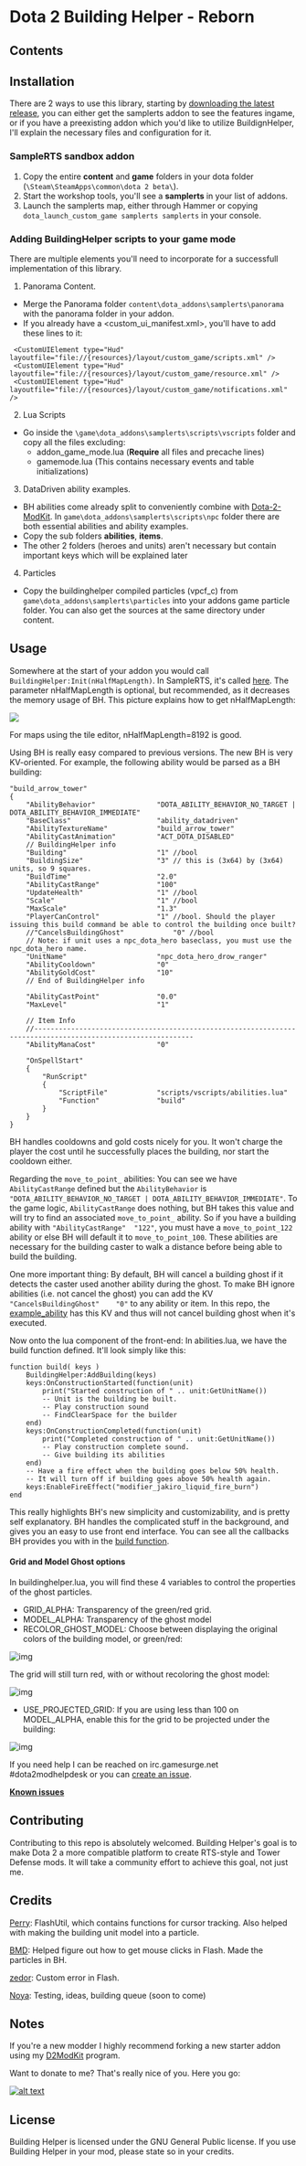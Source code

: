 # Dota 2 Building Helper - Reborn

## Contents

## Installation

There are 2 ways to use this library, starting by [downloading the latest release](https://github.com/stephenfournier/Dota-2-Building-Helper/releases), you can either get the samplerts addon to see the features ingame, or if you have a preexisting addon which you'd like to utilize BuildignHelper, I'll explain the necessary files and configuration for it.

### SampleRTS sandbox addon

1. Copy the entire **content** and **game** folders in your dota folder (`\Steam\SteamApps\common\dota 2 beta\`).
2. Start the workshop tools, you'll see a **samplerts** in your list of addons.
3. Launch the samplerts map, either through Hammer or copying `dota_launch_custom_game samplerts samplerts` in your console.

### Adding BuildingHelper scripts to your game mode

There are multiple elements you'll need to incorporate for a successfull implementation of this library. 

1. Panorama Content.
  - Merge the Panorama folder `content\dota_addons\samplerts\panorama` with the panorama folder in your addon.
  - If you already have a <custom_ui_manifest.xml>, you'll have to add these lines to it:
  ```
   <CustomUIElement type="Hud" 	layoutfile="file://{resources}/layout/custom_game/scripts.xml" />
   <CustomUIElement type="Hud"  layoutfile="file://{resources}/layout/custom_game/resource.xml" />
   <CustomUIElement type="Hud"  layoutfile="file://{resources}/layout/custom_game/notifications.xml" />
  ```

2. Lua Scripts
  - Go inside the `\game\dota_addons\samplerts\scripts\vscripts` folder and copy all the files excluding:
    - addon_game_mode.lua (**Require** all files and precache lines)
    - gamemode.lua (This contains necessary events and table initializations)

3. DataDriven ability examples.
  - BH abilities come already split to conveniently combine with [Dota-2-ModKit](https://github.com/stephenfournier/Dota-2-ModKit). In `game\dota_addons\samplerts\scripts\npc` folder there are both essential abilities and ability examples. 
  - Copy the sub folders **abilities**, **items**. 
  - The other 2 folders (heroes and units) aren't necessary but contain important keys which will be explained later
  
4. Particles
  - Copy the buildinghelper compiled particles (vpcf_c) from `game\dota_addons\samplerts\particles` into your addons game particle folder. You can also get the sources at the same directory under content.
 

## Usage

Somewhere at the start of your addon you would call `BuildingHelper:Init(nHalfMapLength)`. In SampleRTS, it's called [here](https://github.com/Myll/Dota-2-Building-Helper/blob/myll/game/dota_addons/samplerts/scripts/vscripts/samplerts.lua#L624). The parameter nHalfMapLength is optional, but recommended, as it decreases the memory usage of BH. This picture explains how to get nHalfMapLength:

![](http://i.imgur.com/FpbxQAs.png)

For maps using the tile editor, nHalfMapLength=8192 is good.

Using BH is really easy compared to previous versions. The new BH is very KV-oriented. For example, the following ability would be parsed as a BH building:
```
"build_arrow_tower"
{
	"AbilityBehavior"				"DOTA_ABILITY_BEHAVIOR_NO_TARGET | DOTA_ABILITY_BEHAVIOR_IMMEDIATE"
	"BaseClass"						"ability_datadriven"
	"AbilityTextureName"			"build_arrow_tower"
	"AbilityCastAnimation"			"ACT_DOTA_DISABLED"
	// BuildingHelper info
	"Building"						"1" //bool
	"BuildingSize"					"3" // this is (3x64) by (3x64) units, so 9 squares.
	"BuildTime"						"2.0"
	"AbilityCastRange"				"100"
	"UpdateHealth"					"1" //bool
	"Scale"							"1" //bool
	"MaxScale"						"1.3"
	"PlayerCanControl"				"1" //bool. Should the player issuing this build command be able to control the building once built?
	//"CancelsBuildingGhost"			"0" //bool
	// Note: if unit uses a npc_dota_hero baseclass, you must use the npc_dota_hero name.
	"UnitName"						"npc_dota_hero_drow_ranger"
	"AbilityCooldown"				"0"
	"AbilityGoldCost"				"10"
	// End of BuildingHelper info

	"AbilityCastPoint"				"0.0"
	"MaxLevel"						"1"

	// Item Info
	//-------------------------------------------------------------------------------------------------------------
	"AbilityManaCost"				"0"
	
	"OnSpellStart"
	{
		"RunScript"
		{
			"ScriptFile"			"scripts/vscripts/abilities.lua"
			"Function"				"build"
		}
	}
}
```
BH handles cooldowns and gold costs nicely for you. It won't charge the player the cost until he successfully places the building, nor start the cooldown either.

Regarding the `move_to_point_` abilities: You can see we have `AbilityCastRange` defined but the `AbilityBehavior` is `"DOTA_ABILITY_BEHAVIOR_NO_TARGET | DOTA_ABILITY_BEHAVIOR_IMMEDIATE"`. To the game logic, `AbilityCastRange` does nothing, but BH takes this value and will try to find an associated `move_to_point_` ability. So if you have a building ability with `"AbilityCastRange"  "122"`, you must have a `move_to_point_122` ability or else BH will default it to `move_to_point_100`. These abilities are necessary for the building caster to walk a distance before being able to build the building.

One more important thing: By default, BH will cancel a building ghost if it detects the caster used another ability during the ghost. To make BH ignore abilities (i.e. not cancel the ghost) you can add the KV `"CancelsBuildingGhost"	"0"` to any ability or item. In this repo, the [example_ability](https://github.com/Myll/Dota-2-Building-Helper/blob/master/game/dota_addons/samplerts/scripts/npc/npc_abilities_custom.txt#L89-L264) has this KV and thus will not cancel building ghost when it's executed.

Now onto the lua component of the front-end: In abilities.lua, we have the build function defined. It'll look simply like this:
```
function build( keys )
	BuildingHelper:AddBuilding(keys)
	keys:OnConstructionStarted(function(unit)
		print("Started construction of " .. unit:GetUnitName())
		-- Unit is the building be built.
		-- Play construction sound
		-- FindClearSpace for the builder
	end)
	keys:OnConstructionCompleted(function(unit)
		print("Completed construction of " .. unit:GetUnitName())
		-- Play construction complete sound.
		-- Give building its abilities
	end)
	-- Have a fire effect when the building goes below 50% health.
	-- It will turn off if building goes above 50% health again.
	keys:EnableFireEffect("modifier_jakiro_liquid_fire_burn")
end
```
This really highlights BH's new simplicity and customizability, and is pretty self explanatory. BH handles the complicated stuff in the background, and gives you an easy to use front end interface. You can see all the callbacks BH provides you with in the [build function](https://github.com/Myll/Dota-2-Building-Helper/blob/master/game/dota_addons/samplerts/scripts/vscripts/abilities.lua#L1-L32).

#### Grid and Model Ghost options

In buildinghelper.lua, you will find these 4 variables to control the properties of the ghost particles.

* GRID_ALPHA: Transparency of the green/red grid.
* MODEL_ALPHA: Transparency of the ghost model
* RECOLOR_GHOST_MODEL: Choose between displaying the original colors of the building model, or green/red:
  
![img](http://puu.sh/g8p9y/ff0863ad95.jpg)

The grid will still turn red, with or without recoloring the ghost model:

![img](http://puu.sh/g8pXj/b26f519783.jpg)

* USE_PROJECTED_GRID: If you are using less than 100 on MODEL_ALPHA, enable this for the grid to be projected under the building:
  
![img](http://puu.sh/g8oea/8a50dd1418.jpg)

If you need help I can be reached on irc.gamesurge.net #dota2modhelpdesk or you can [create an issue](https://github.com/Myll/Dota-2-Building-Helper/issues/new).

[**Known issues**](https://github.com/Myll/Dota-2-Building-Helper/issues)

## Contributing

Contributing to this repo is absolutely welcomed. Building Helper's goal is to make Dota 2 a more compatible platform to create RTS-style and Tower Defense mods. It will take a community effort to achieve this goal, not just me.

## Credits

[Perry](https://github.com/perryvw): FlashUtil, which contains functions for cursor tracking. Also helped with making the building unit model into a particle.

[BMD](https://github.com/bmddota): Helped figure out how to get mouse clicks in Flash. Made the particles in BH.

[zedor](https://github.com/zedor/CustomError): Custom error in Flash.

[Noya](https://github.com/MNoya): Testing, ideas, building queue (soon to come)

## Notes

If you're a new modder I highly recommend forking a new starter addon using my [D2ModKit](https://github.com/Myll/Dota-2-ModKit) program.

Want to donate to me? That's really nice of you. Here you go:

[![alt text](http://indigoprogram.org/wp-content/uploads/2012/01/Paypal-Donate-Button.png)](https://www.paypal.com/cgi-bin/webscr?cmd=_donations&business=stephenf%2ebme%40gmail%2ecom&lc=US&item_name=Myll%27s%20Dota%202%20Modding%20Contributions&currency_code=USD&bn=PP%2dDonationsBF%3abtn_donateCC_LG%2egif%3aNonHosted)

## License

Building Helper is licensed under the GNU General Public license. If you use Building Helper in your mod, please state so in your credits.
